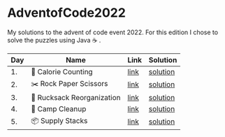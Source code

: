 # AdventofCode2022

My solutions to the advent of code event 2022. For this edition I chose to solve the puzzles using Java :coffee: .

| Day | Name                                       | Link                                        | Solution                                                                                                                |
| --- | ------------------------------------------ | ------------------------------------------- | ----------------------------------------------------------------------------------------------------------------------- |
| 1.  | :fork_and_knife: Calorie Counting          | [link](https://adventofcode.com/2022/day/1) | [solution](https://github.com/LWLeijten/AdventofCode2022/tree/main/AdventOfCode2022/src/main/java/solutions/Day01.java) |
| 2.  | :scissors:	 Rock Paper Scissors            | [link](https://adventofcode.com/2022/day/2) | [solution](https://github.com/LWLeijten/AdventofCode2022/tree/main/AdventOfCode2022/src/main/java/solutions/Day02.java) |
| 3.  | :school_satchel:		 Rucksack Reorganization | [link](https://adventofcode.com/2022/day/3) | [solution](https://github.com/LWLeijten/AdventofCode2022/tree/main/AdventOfCode2022/src/main/java/solutions/Day03.java) |
| 4.  | :broom:		 Camp Cleanup                     | [link](https://adventofcode.com/2022/day/4) | [solution](https://github.com/LWLeijten/AdventofCode2022/tree/main/AdventOfCode2022/src/main/java/solutions/Day04.java) |
| 5.  | :package:		 Supply Stacks                  | [link](https://adventofcode.com/2022/day/5) | [solution](https://github.com/LWLeijten/AdventofCode2022/tree/main/AdventOfCode2022/src/main/java/solutions/Day05.java) |
